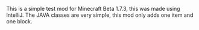 This is a simple test mod for Minecraft Beta 1.7.3, this was made using IntelliJ.
The JAVA classes are very simple, this mod only adds one item and one block.
